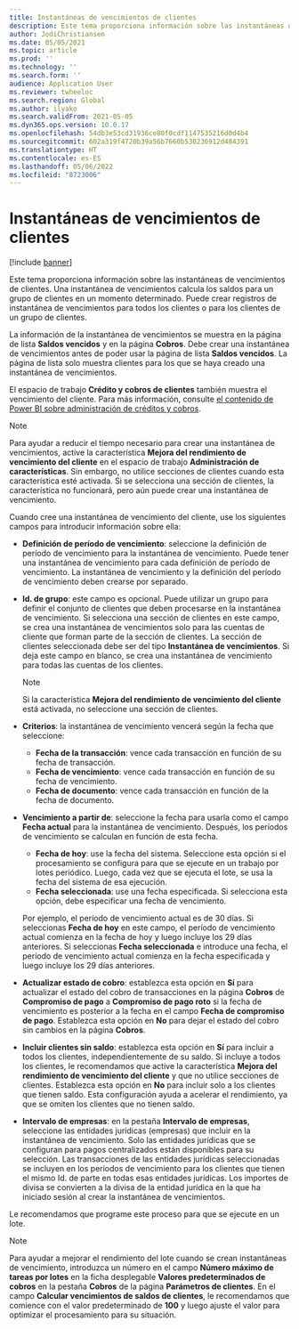 ```yaml
---
title: Instantáneas de vencimientos de clientes
description: Este tema proporciona información sobre las instantáneas de vencimientos de clientes. Una instantánea de vencimientos calcula los saldos para un grupo de clientes en un momento determinado.
author: JodiChristiansen
ms.date: 05/05/2021
ms.topic: article
ms.prod: ''
ms.technology: ''
ms.search.form: ''
audience: Application User
ms.reviewer: twheeloc
ms.search.region: Global
ms.author: ilyako
ms.search.validFrom: 2021-05-05
ms.dyn365.ops.version: 10.0.17
ms.openlocfilehash: 54db3e53cd31936ce80f0cdf1147535216d0d4b4
ms.sourcegitcommit: 602a319f4720b39a56b7660b530236912d484391
ms.translationtype: HT
ms.contentlocale: es-ES
ms.lasthandoff: 05/06/2022
ms.locfileid: "8723006"
---
```

# <a name="customer-aging-snapshots"></a>Instantáneas de vencimientos de clientes

[!include [banner](../includes/banner.md)]

Este tema proporciona información sobre las instantáneas de vencimientos de clientes. Una instantánea de vencimientos calcula los saldos para un grupo de clientes en un momento determinado. Puede crear registros de instantánea de vencimientos para todos los clientes o para los clientes de un grupo de clientes.

La información de la instantánea de vencimientos se muestra en la página de lista **Saldos vencidos** y en la página **Cobros**. Debe crear una instantánea de vencimientos antes de poder usar la página de lista **Saldos vencidos**. La página de lista solo muestra clientes para los que se haya creado una instantánea de vencimientos.

El espacio de trabajo **Crédito y cobros de clientes** también muestra el vencimiento del cliente. Para más información, consulte [el contenido de Power BI sobre administración de créditos y cobros](credit-collections-power-bi.md).

> [!NOTE]
> Para ayudar a reducir el tiempo necesario para crear una instantánea de vencimientos, active la característica **Mejora del rendimiento de vencimiento del cliente** en el espacio de trabajo **Administración de características**. Sin embargo, no utilice secciones de clientes cuando esta característica esté activada. Si se selecciona una sección de clientes, la característica no funcionará, pero aún puede crear una instantánea de vencimiento.

Cuando cree una instantánea de vencimiento del cliente, use los siguientes campos para introducir información sobre ella:

- **Definición de período de vencimiento**: seleccione la definición de período de vencimiento para la instantánea de vencimiento. Puede tener una instantánea de vencimiento para cada definición de período de vencimiento. La instantánea de vencimiento y la definición del período de vencimiento deben crearse por separado.
- **Id. de grupo**: este campo es opcional. Puede utilizar un grupo para definir el conjunto de clientes que deben procesarse en la instantánea de vencimiento. Si selecciona una sección de clientes en este campo, se crea una instantánea de vencimientos solo para las cuentas de cliente que forman parte de la sección de clientes. La sección de clientes seleccionada debe ser del tipo **Instantánea de vencimientos**. Si deja este campo en blanco, se crea una instantánea de vencimiento para todas las cuentas de los clientes.

    > [!NOTE]
    > Si la característica **Mejora del rendimiento de vencimiento del cliente** está activada, no seleccione una sección de clientes.

- **Criterios**: la instantánea de vencimiento vencerá según la fecha que seleccione:

    - **Fecha de la transacción**: vence cada transacción en función de su fecha de transacción.
    - **Fecha de vencimiento**: vence cada transacción en función de su fecha de vencimiento.
    - **Fecha de documento**: vence cada transacción en función de la fecha de documento.

- **Vencimiento a partir de**: seleccione la fecha para usarla como el campo **Fecha actual** para la instantánea de vencimiento. Después, los períodos de vencimiento se calculan en función de esta fecha. 

    - **Fecha de hoy**: use la fecha del sistema. Seleccione esta opción si el procesamiento se configura para que se ejecute en un trabajo por lotes periódico. Luego, cada vez que se ejecuta el lote, se usa la fecha del sistema de esa ejecución.
    - **Fecha seleccionada**: use una fecha especificada. Si selecciona esta opción, debe especificar una fecha de vencimiento.

    Por ejemplo, el período de vencimiento actual es de 30 días. Si seleccionas **Fecha de hoy** en este campo, el período de vencimiento actual comienza en la fecha de hoy y luego incluye los 29 días anteriores. Si seleccionas **Fecha seleccionada** e introduce una fecha, el período de vencimiento actual comienza en la fecha especificada y luego incluye los 29 días anteriores.

- **Actualizar estado de cobro**: establezca esta opción en **Sí** para actualizar el estado del cobro de transacciones en la página **Cobros** de **Compromiso de pago** a **Compromiso de pago roto** si la fecha de vencimiento es posterior a la fecha en el campo **Fecha de compromiso de pago**. Establezca esta opción en **No** para dejar el estado del cobro sin cambios en la página **Cobros**.
- **Incluir clientes sin saldo**: establezca esta opción en **Sí** para incluir a todos los clientes, independientemente de su saldo. Si incluye a todos los clientes, le recomendamos que active la característica **Mejora del rendimiento de vencimiento del cliente** y que no utilice secciones de clientes. Establezca esta opción en **No** para incluir solo a los clientes que tienen saldo. Esta configuración ayuda a acelerar el rendimiento, ya que se omiten los clientes que no tienen saldo.
- **Intervalo de empresas**: en la pestaña **Intervalo de empresas**, seleccione las entidades jurídicas (empresas) que incluir en la instantánea de vencimiento. Solo las entidades jurídicas que se configuran para pagos centralizados están disponibles para su selección. Las transacciones de las entidades jurídicas seleccionadas se incluyen en los períodos de vencimiento para los clientes que tienen el mismo Id. de parte en todas esas entidades jurídicas. Los importes de divisa se convierten a la divisa de la entidad jurídica en la que ha iniciado sesión al crear la instantánea de vencimientos.

Le recomendamos que programe este proceso para que se ejecute en un lote.

> [!NOTE]
> Para ayudar a mejorar el rendimiento del lote cuando se crean instantáneas de vencimiento, introduzca un número en el campo **Número máximo de tareas por lotes** en la ficha desplegable **Valores predeterminados de cobros** en la pestaña **Cobros** de la página **Parámetros de clientes**. En el campo **Calcular vencimientos de saldos de clientes**, le recomendamos que comience con el valor predeterminado de **100** y luego ajuste el valor para optimizar el procesamiento para su situación.

